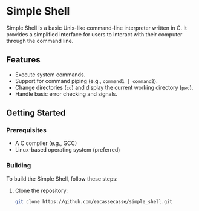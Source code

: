 # Simple Shell

Simple Shell is a basic Unix-like command-line interpreter written in C. It provides a simplified interface for users to interact with their computer through the command line.

## Features

- Execute system commands.
- Support for command piping (e.g., `command1 | command2`).
- Change directories (`cd`) and display the current working directory (`pwd`).
- Handle basic error checking and signals.

## Getting Started

### Prerequisites

- A C compiler (e.g., GCC)
- Linux-based operating system (preferred)

### Building

To build the Simple Shell, follow these steps:

1. Clone the repository:

   ```bash
   git clone https://github.com/eacassecasse/simple_shell.git

